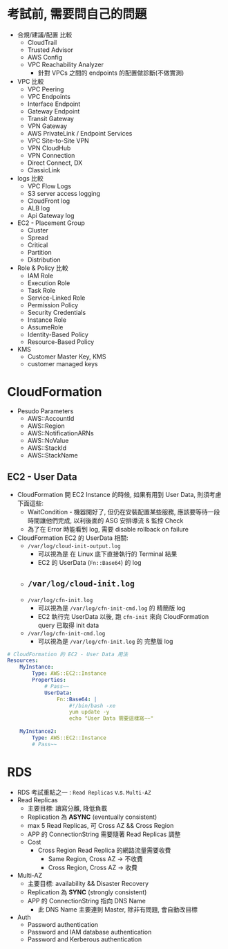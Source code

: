 
# 考試前, 需要問自己的問題

- 合規/建議/配置 比較
    - CloudTrail
    - Trusted Advisor
    - AWS Config
    - VPC Reachability Analyzer
        - 針對 VPCs 之間的 endpoints 的配置做診斷(不做實測)
- VPC 比較
    - VPC Peering
    - VPC Endpoints
    - Interface Endpoint
    - Gateway Endpoint
    - Transit Gateway
    - VPN Gateway
    - AWS PrivateLink / Endpoint Services
    - VPC Site-to-Site VPN
    - VPN CloudHub
    - VPN Connection
    - Direct Connect, DX
    - ClassicLink
- logs 比較
    - VPC Flow Logs
    - S3 server access logging
    - CloudFront log
    - ALB log
    - Api Gateway log
- EC2 - Placement Group
    - Cluster
    - Spread
    - Critical
    - Partition
    - Distribution
- Role & Policy 比較
    - IAM Role
    - Execution Role
    - Task Role
    - Service-Linked Role
    - Permission Policy
    - Security Credentials
    - Instance Role
    - AssumeRole
    - Identity-Based Policy
    - Resource-Based Policy
- KMS
    - Customer Master Key, KMS
    - customer managed keys


# CloudFormation

- Pesudo Parameters
    - AWS::AccountId
    - AWS::Region
    - AWS::NotificationARNs
    - AWS::NoValue
    - AWS::StackId
    - AWS::StackName


## EC2 - User Data

- CloudFormation 開 EC2 Instance 的時候, 如果有用到 User Data, 則須考慮下面這些:
    - WaitCondition - 機器開好了, 但仍在安裝配置某些服務, 應該要等待一段時間讓他們完成, 以利後面的 ASG 安排導流 & 監控 Check
    - 為了在 Error 時能看到 log, 需要 disable rollback on failure
- CloudFormation EC2 的 UserData 相關:
    - `/var/log/cloud-init-output.log`
        - 可以視為是 在 Linux 底下直接執行的 Terminal 結果
        - EC2 的 UserData (`Fn::Base64`) 的 log
    - `/var/log/cloud-init.log`
        - 
    - `/var/log/cfn-init.log`
        - 可以視為是 `/var/log/cfn-init-cmd.log` 的 精簡版 log
        - EC2 執行完 UserData 以後, 跑 `cfn-init` 來向 CloudFormation query 已取得 init data
    - `/var/log/cfn-init-cmd.log`
        - 可以視為是 `/var/log/cfn-init.log` 的 完整版 log


```yaml
# CloudFormation 的 EC2 - User Data 用法
Resources:
    MyInstance:
        Type: AWS::EC2::Instance
        Properties:
            # Pass~~
            UserData:
                Fn::Base64: |
                    #!/bin/bash -xe
                    yum update -y
                    echo "User Data 需要這樣寫~~"
    
    MyInstance2:
        Type: AWS::EC2::Instance
        # Pass~~
```


# RDS

- RDS 考試重點之一 : `Read Replicas` v.s. `Multi-AZ`
- Read Replicas
    - 主要目標: 讀寫分離, 降低負載
    - Replication 為 **ASYNC** (eventually consistent)
    - max 5 Read Replicas, 可 Cross AZ && Cross Region
    - APP 的 ConnectionString 需要隨著 Read Replicas 調整
    - Cost
        - Cross Region Read Replica 的網路流量需要收費
            - Same Region, Cross AZ -> 不收費
            - Cross Region, Cross AZ -> 收費
- Multi-AZ
    - 主要目標: availability && Disaster Recovery
    - Replication 為 **SYNC** (strongly consistent)
    - APP 的 ConnectionString 指向 DNS Name
        - 此 DNS Name 主要連到 Master, 除非有問題, 會自動改目標
- Auth
    - Password authentication
    - Password and IAM database authentication
    - Password and Kerberous authentication
